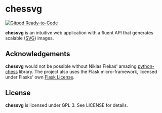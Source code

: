 # chessvg

[![Gitpod Ready-to-Code](https://img.shields.io/badge/Gitpod-ready--to--code-blue?logo=gitpod)](https://gitpod.io/#https://github.com/rgabo/chessvg)

**chessvg** is an intuitive web application with a fluent API that generates
scalable ([SVG]) images.

## Acknowledgements

**chessvg** would not be possible without Niklas Fiekas' amazing [python-chess]
library. The project also uses the Flask micro-framework,
licensed under Flasks' own [Flask License].

## License

**chessvg** is licensed under GPL 3. See LICENSE for details.

[SVG]: https://en.wikipedia.org/wiki/Scalable_Vector_Graphics
[python-chess]: https://github.com/niklasf/python-chess
[Flask License]: https://flask.palletsprojects.com/en/1.1.x/license/